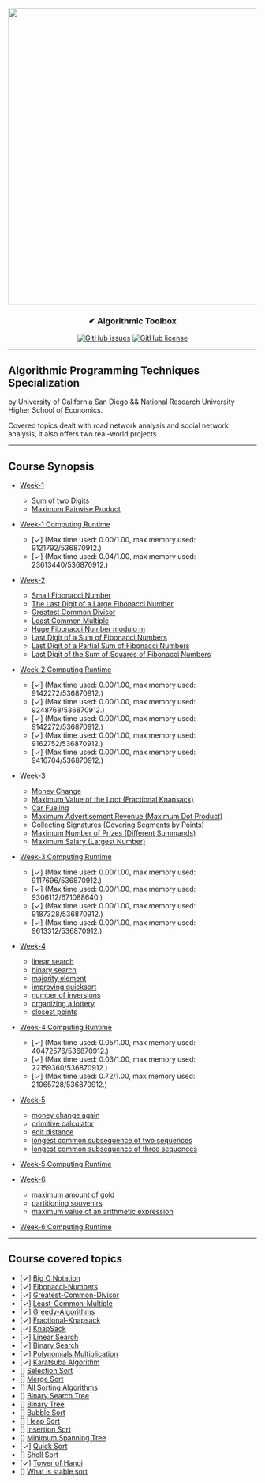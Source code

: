 <div align="center">

<img width="600px" src="https://d3njjcbhbojbot.cloudfront.net/api/utilities/v1/imageproxy/https://coursera-course-photos.s3.amazonaws.com/fb/434400d9ac11e5afbfa359f34ae5f0/logo3.png?auto=format%2Ccompress&dpr=1">

</div>

<h3 align="center">✔ Algorithmic Toolbox</h3>
<div align="center">

[![GitHub issues](https://img.shields.io/github/contributors/kirbygit/algorithm-toolbox)](https://github.com/kirbygit/algorithm-toolbox/contributors)
[![GitHub license](https://img.shields.io/github/license/kirbygit/algorithm-toolbox)](https://github.com/kirbygit/algorithm-toolbox/blob/master/LICENSE)

</div>

---------------------------------------------------------------------------------------------------

## Algorithmic Programming Techniques Specialization

by University of California San Diego && National Research University Higher School of Economics.

Covered topics dealt with road network analysis and social network analysis, it also offers two real-world projects.

---------------------------------------------------------------------------------------------------

## Course Synopsis

- [Week-1](/week1_solution)
  * [Sum of two Digits](/week1_solution/1_sum_of_two_digits)
  * [Maximum Pairwise Product](/week1_solution/2_maximum_pairwise_product)

- [Week-1 Computing Runtime](/week1_solution)
  - [✓] (Max time used: 0.00/1.00, max memory used: 9121792/536870912.)
  - [✓] (Max time used: 0.04/1.00, max memory used: 23613440/536870912.)


- [Week-2](/week2_solution)
  * [Small Fibonacci Number](/week2_solution/1_fibonacci_number)
  * [The Last Digit of a Large Fibonacci Number](/week2_solution/2_last_digit_of_fibonacci_number)
  * [Greatest Common Divisor](/week2_solution/3_greatest_common_divisor)
  * [Least Common Multiple](/week2_solution/4_least_common_multiple)
  * [Huge Fibonacci Number modulo m](/week2_solution/5_fibonacci_number_again)
  * [Last Digit of a Sum of Fibonacci Numbers]()
  * [Last Digit of a Partial Sum of Fibonacci Numbers]()
  * [Last Digit of the Sum of Squares of Fibonacci Numbers]()

- [Week-2 Computing Runtime](/week2_solution)
  - [✓] (Max time used: 0.00/1.00, max memory used: 9142272/536870912.)
  - [✓] (Max time used: 0.00/1.00, max memory used: 9248768/536870912.)
  - [✓] (Max time used: 0.00/1.00, max memory used: 9142272/536870912.)
  - [✓] (Max time used: 0.00/1.00, max memory used: 9162752/536870912.)
  - [✓] (Max time used: 0.00/1.00, max memory used: 9416704/536870912.)


- [Week-3](/week3_solution)
  * [Money Change](/week3_solution/1_money_change)
  * [Maximum Value of the Loot (Fractional Knapsack)](/week3_solution/2_maximum_value_of_the_loot)
  * [Car Fueling](/week3_solution/3_money_change)
  * [Maximum Advertisement Revenue (Maximum Dot Product)](/week3_solution/4_maximum_advertisement_revenue)
  * [Collecting Signatures (Covering Segments by Points)](/week3_solution/5_collecting_signatures)
  * [Maximum Number of Prizes (Different Summands)](/week3_solution/6_maximum_number_of_prizes)
  * [Maximum Salary (Largest Number)](/week3_solution/7_maximum_salary)

- [Week-3 Computing Runtime](/week3_solution)
  - [✓] (Max time used: 0.00/1.00, max memory used: 9117696/536870912.)
  - [✓] (Max time used: 0.00/1.00, max memory used: 9306112/671088640.)
  - [✓] (Max time used: 0.00/1.00, max memory used: 9187328/536870912.)
  - [✓] (Max time used: 0.00/1.00, max memory used: 9613312/536870912.)


- [Week-4](/week4_solution)
  * [linear search](/week4_solution/0_linear_search)
  * [binary search](/week4_solution/1_binary_search)
  * [majority element](/week4_solution/2_majority_element)
  * [improving quicksort](/week4_solution/3_improving_quicksort)
  * [number of inversions](/week4_solution/4_number_of_inversions)
  * [organizing a lottery](/week4_solution/5_organizing_a_lottery)
  * [closest points](/week4_solution/6_closest_points)

- [Week-4 Computing Runtime](/week4_solution)
  - [✓] (Max time used: 0.05/1.00, max memory used: 40472576/536870912.)
  - [✓] (Max time used: 0.03/1.00, max memory used: 22159360/536870912.)
  - [✓] (Max time used: 0.72/1.00, max memory used: 21065728/536870912.)


- [Week-5](/week5_solution)
  * [money change again]()
  * [primitive calculator]()
  * [edit distance]()
  * [longest common subsequence of two sequences]()
  * [longest common subsequence of three sequences]()

- [Week-5 Computing Runtime](/week5_solution)


- [Week-6](/week6_solution)
  * [maximum amount of gold]()
  * [partitioning souvenirs]()
  * [maximum value of an arithmetic expression]()

- [Week-6 Computing Runtime](/week6_solution)


---------------------------------------------------------------------------------------------------

## Course covered topics

- [✓] [Big O Notation](https://en.wikipedia.org/wiki/Big_O_notation)
- [✓] [Fibonacci-Numbers](https://en.wikipedia.org/wiki/Fibonacci_number)
- [✓] [Greatest-Common-Divisor](https://en.wikipedia.org/wiki/Greatest_common_divisor)
- [✓] [Least-Common-Multiple](https://en.wikipedia.org/wiki/Least_common_multiple)
- [✓] [Greedy-Algorithms](https://www.geeksforgeeks.org/greedy-algorithms/)
- [✓] [Fractional-Knapsack](https://en.wikipedia.org/wiki/Continuous_knapsack_problem)
- [✓] [KnapSack](https://en.wikipedia.org/wiki/Knapsack_problem)
- [✓] [Linear Search](https://en.wikipedia.org/wiki/Linear_search)
- [✓] [Binary Search](https://en.wikipedia.org/wiki/Binary_search_algorithm)
- [✓] [Polynomials Multiplication](https://en.wikipedia.org/wiki/Polynomial#Arithmetic)
- [✓] [Karatsuba Algorithm](https://en.wikipedia.org/wiki/Karatsuba_algorithm)
- [] [Selection Sort]()
- [] [Merge Sort]()
- [] [All Sorting Algorithms]()
- [] [Binary Search Tree]()
- [] [Binary Tree]()
- [] [Bubble Sort]()
- [] [Heap Sort]()
- [] [Insertion Sort]()
- [] [Minimum Spanning Tree]()
- [✓] [Quick Sort]()
- [] [Shell Sort]()
- [✓] [Tower of Hanoi]()
- [] [What is stable sort]()

